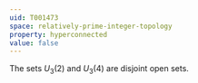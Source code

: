 ```yaml
---
uid: T001473
space: relatively-prime-integer-topology
property: hyperconnected
value: false
---
```

The sets $U_3(2)$ and $U_3(4)$ are disjoint open sets.

